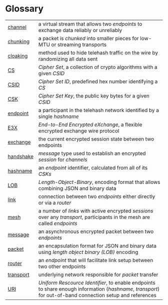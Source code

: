 # Glossary

|                 |        |
|-----------------|--------|
| [channel][]              | a virtual stream that allows two _endpoints_ to exchange data reliably or unreliably
| [chunking][]             | a packet is _chunked_ into smaller pieces for low-MTU or streaming transports
| [cloaking][]             | method used to hide telehash traffic on the wire by randomizing all data sent
| [CS][]                   | *Cipher Set*, a collection of crypto algorithms with a given _CSID_
| [CSID][]                 | *Cipher Set ID*, predefined hex number identifying a _CS_
| [CSK][]                  | *Cipher Set Key*, the public key bytes for a given _CSID_
| [endpoint][]             | a participant in the telehash network identified by a single _hashname_
| [E3X][]                  | *End-to-End Encrypted eXchange*, a flexible encrypted exchange wire protocol
| [exchange][]             | the current encrypted session state between two endpoints
| [handshake][]            | _message_ type used to establish an encrypted _session_ for _channels_
| [hashname][]             | an _endpoint_ identifier, calculated from all of its _CSKs_
| [LOB][]                  | *Length-Object-Binary*, encoding format that allows combining JSON and binary data
| [link][]                 | connection between two _endpoints_ either directly or via a _router_
| [mesh][]                 | a number of _links_ with active encrypted _sessions_ over any _transport_, participants in the mesh are called _endpoints_
| [message][]              | an asynchronous encrypted packet between two _endpoints_
| [packet][]               | an encapsulation format for JSON and binary data using _length object binary (LOB)_ encoding
| [router][]               | an _endpoint_ that will facilitate link setup between two other endpoints
| [transport][]            | underlying network responsible for _packet_ transfer
| [URI][]                  | *Uniform Rescource Identifier*, to enable endpoints to share enough information (_hashname_, _transport_) for out-of-band connection setup and references

[channel]: channels/
[chunking]: chunking.md
[cloaking]: e3x/cloaking.md
[CS]: e3x/cs/
[CSID]: e3x/cs/
[CSK]: e3x/cs/
[endpoint]: link.md
[E3X]: e3x/intro.md
[exchange]: e3x/exchange.md
[handshake]: e3x/handshake.md
[hashname]: hashname.md
[LOB]: lob.md
[link]: link.md
[mesh]: mesh.md
[message]: e3x/messages.md
[packet]: lob.md
[router]: routing.md
[transport]: transports/
[URI]: uri.md
